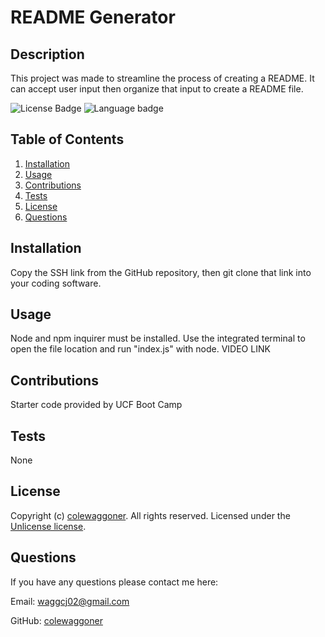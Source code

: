 
  # README Generator


  ## Description
  This project was made to streamline the process of creating a README. It can accept user input then organize that input to create a README file.

  ![License Badge](https://img.shields.io/badge/license-Unlicense-success?style=flat)
  ![Language badge](https://img.shields.io/github/languages/top/colewaggoner/READMEGen)
  
  
  ## Table of Contents
  1. [Installation](#installation)
  2. [Usage](#usage)
  3. [Contributions](#contributions)
  4. [Tests](#tests)
  5. [License](#license)
  6. [Questions](#questions)
  
  
  ## Installation
  Copy the SSH link from the GitHub repository, then git clone that link into your coding software.
  
  
  ## Usage
  Node and npm inquirer must be installed. Use the integrated terminal to open the file location and run "index.js" with node.
  VIDEO LINK 
  
  
  ## Contributions
  Starter code provided by UCF Boot Camp
  
  
  ## Tests
  None
  

  ## License
  Copyright (c) [colewaggoner](https://github.com/colewaggoner). All rights reserved. 
  Licensed under the [Unlicense license](https://choosealicense.com/licenses/unlicense/).
  
  
  ## Questions
  If you have any questions please contact me here:
  
Email: waggcj02@gmail.com
  
GitHub: [colewaggoner](https://github.com/colewaggoner)
